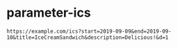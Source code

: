 # parameter-ics

`https://example.com/ics?start=2019-09-09&end=2019-09-10&title=IceCreamSandwich&description=Delicious!&d=1`
